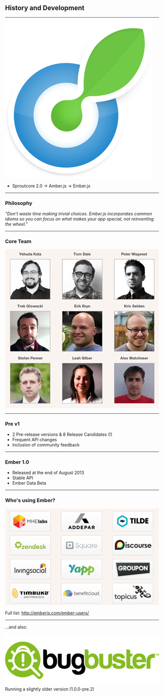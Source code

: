 ## History and Development

---

<img src="assets/01-history/sproutcore-512-20100319-120336.png" alt="" style="border:0;"/>

- Sproutcore 2.0 -> Amber.js -> Ember.js

---

### Philosophy

*“Don’t waste time making trivial choices. Ember.js incorporates common idioms
so you can focus on what makes your app special, not reinventing the wheel.”*

---

### Core Team

<img src="assets/01-history/ember-core-team.png" alt="ember core team" />

---

### Pre v1

- 2 Pre-release versions & 8 Release Candidates (!)
- Frequent API changes
- Inclusion of community feedback

---

### Ember 1.0

- Released at the end of August 2013
- Stable API
- Ember Data Beta

---

### Who's using Ember?

<img src="assets/01-history/ember-companies.png" alt="Companies using Ember" />

Full list: http://emberjs.com/ember-users/

---

…and also:

<img src="assets/01-history/bugbuster-ember.png" alt="BugBuster" />

<aside data-markdown class="notes">
Running a slightly older version (1.0.0-pre.2)
</aside>



